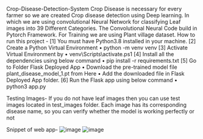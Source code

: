 Crop-Disease-Detection-System
Crop Disease is necessary for every farmer so we are created Crop disease detection using Deep learning. In which we are using convolutional Neural Network for classifying Leaf images into 39 Different Categories. The Convolutional Neural Code build in Pytorch Framework. For Training we are using Plant village dataset.
How to run this project - 
[1] You must have Python3.8 installed in your machine.
[2] Create a Python Virtual Environment
•	python -m venv venv
[3] Activate Virtual Environment by
•	venv\Scripts\activate.ps1
[4] Install all the dependencies using below command
•	pip install -r requirements.txt
[5] Go to Folder Flask Deployed App
•	Download the pre-trained model file plant_disease_model_1.pt from Here
•	Add the downloaded file in Flask Deployed App folder.
 [6] Run the Flask app using below command 
•	python3 app.py

Testing Images-
If you do not have leaf images then you can use test images located in test_images folder.
Each image has its corresponding disease name, so you can verify whether the model is working perfectly or not



Snippet of web app-
![image](https://github.com/falgunirawat13/Crop-Disease-Prediction-System/assets/115785063/3169cbed-e1ad-4f60-96b2-5c99e4f59fc5)
![image](https://github.com/falgunirawat13/Crop-Disease-Prediction-System/assets/115785063/ea0374cb-6823-4fcf-bbc4-72d7910d0086)
